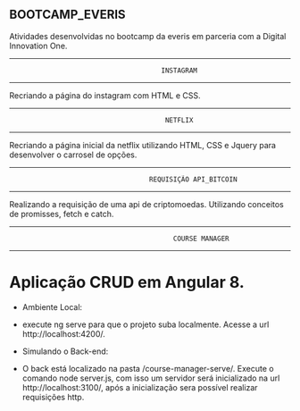 ##                                                           BOOTCAMP_EVERIS 
                               
Atividades desenvolvidas no bootcamp da everis em parceria com a Digital Innovation One.

__________________________________________________________________________________________________________
                                          INSTAGRAM
__________________________________________________________________________________________________________ 

Recriando a página do instagram com HTML e CSS.


__________________________________________________________________________________________________________
                                           NETFLIX
__________________________________________________________________________________________________________                                           
Recriando a página inicial da netflix utilizando HTML, CSS e Jquery para desenvolver o carrosel de opções. 



__________________________________________________________________________________________________________
                                       REQUISIÇÃO API_BITCOIN
__________________________________________________________________________________________________________                                       

Realizando a requisição de uma api de criptomoedas. Utilizando conceitos de promisses, fetch e catch.



__________________________________________________________________________________________________________
                                             COURSE MANAGER
__________________________________________________________________________________________________________

# Aplicação CRUD em Angular 8. 

- Ambiente Local:
* execute ng serve para que o projeto suba localmente. Acesse a url http://localhost:4200/.

- Simulando o Back-end:
* O back está localizado na pasta /course-manager-serve/. Execute o comando node server.js, com isso um servidor será inicializado na url http://localhost:3100/, após a inicialização sera possível realizar requisições http.



